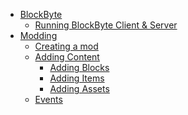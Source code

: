 - [BlockByte]()
  - [Running BlockByte Client & Server](blockbyte/running.md)
- [Modding]()
  - [Creating a mod](modding/create_mod.md)
  - [Adding Content]()
    - [Adding Blocks](modding/content/block.md)
    - [Adding Items](modding/content/item.md)
    - [Adding Assets](modding/content/assets.md)
  - [Events](modding/event.md)